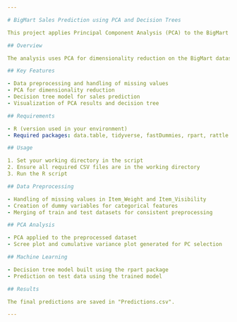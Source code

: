 ```yaml
---

# BigMart Sales Prediction using PCA and Decision Trees

This project applies Principal Component Analysis (PCA) to the BigMart dataset, followed by a decision tree model to predict sales.

## Overview

The analysis uses PCA for dimensionality reduction on the BigMart dataset, then builds a decision tree model to predict Item_Outlet_Sales. This approach helps in understanding the underlying structure of the data and potentially improves prediction accuracy.

## Key Features

- Data preprocessing and handling of missing values
- PCA for dimensionality reduction
- Decision tree model for sales prediction
- Visualization of PCA results and decision tree

## Requirements

- R (version used in your environment)
- Required packages: data.table, tidyverse, fastDummies, rpart, rattle

## Usage

1. Set your working directory in the script
2. Ensure all required CSV files are in the working directory
3. Run the R script

## Data Preprocessing

- Handling of missing values in Item_Weight and Item_Visibility
- Creation of dummy variables for categorical features
- Merging of train and test datasets for consistent preprocessing

## PCA Analysis

- PCA applied to the preprocessed dataset
- Scree plot and cumulative variance plot generated for PC selection

## Machine Learning

- Decision tree model built using the rpart package
- Prediction on test data using the trained model

## Results

The final predictions are saved in "Predictions.csv".

---
```

